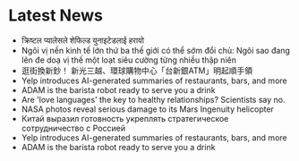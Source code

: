 # Latest News
-  क्रिष्टल प्यालेसले शेफिल्ड युनाइटेडलाई हरायो
-  Ngôi vị nền kinh tế lớn thứ ba thế giới có thể sớm đổi chủ: Ngôi sao đang lên đe doạ vị thế một loạt siêu cường từng nhiều thập niên
-  逛街換新鈔！ 新光三越、環球購物中心「台新銀ATM」明起順手領
-  Yelp introduces AI-generated summaries of restaurants, bars, and more
-  ADAM is the barista robot ready to serve you a drink
-  Are 'love languages' the key to healthy relationships? Scientists say no.
-  NASA photos reveal serious damage to its Mars Ingenuity helicopter
-  Китай выразил готовность укреплять стратегическое сотрудничество с Россией
-  Yelp introduces AI-generated summaries of restaurants, bars, and more
-  ADAM is the barista robot ready to serve you a drink
